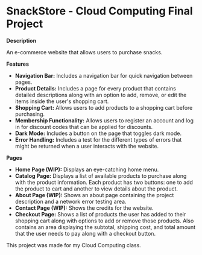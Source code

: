 # SnackStore - Cloud Computing Final Project

**Description**

An e-commerce website that allows users to purchase snacks.

**Features**

- **Navigation Bar:** Includes a navigation bar for quick navigation between pages.
- **Product Details:** Includes a page for every product that contains detailed descriptions along with an option to add, remove, or edit the items inside the user's shopping cart.
- **Shopping Cart:** Allows users to add products to a shopping cart before purchasing.
- **Membership Functionality:** Allows users to register an account and log in for discount codes that can be applied for discounts.
- **Dark Mode:** Includes a button on the page that toggles dark mode.
- **Error Handling:** Includes a test for the different types of errors that might be returned when a user interacts with the website.

**Pages**

- **Home Page (WIP):** Displays an eye-catching home menu.
- **Catalog Page:** Displays a list of available products to purchase along with the product information. Each product has two buttons: one to add the product to cart and another to view details about the product.
- **About Page (WIP):** Shows an about page containing the project description and a network error testing area.
- **Contact Page (WIP):** Shows the credits for the website.
- **Checkout Page:** Shows a list of products the user has added to their shopping cart along with options to add or remove those products. Also contains an area displaying the subtotal, shipping cost, and total amount that the user needs to pay along with a checkout button.

This project was made for my Cloud Computing class.
